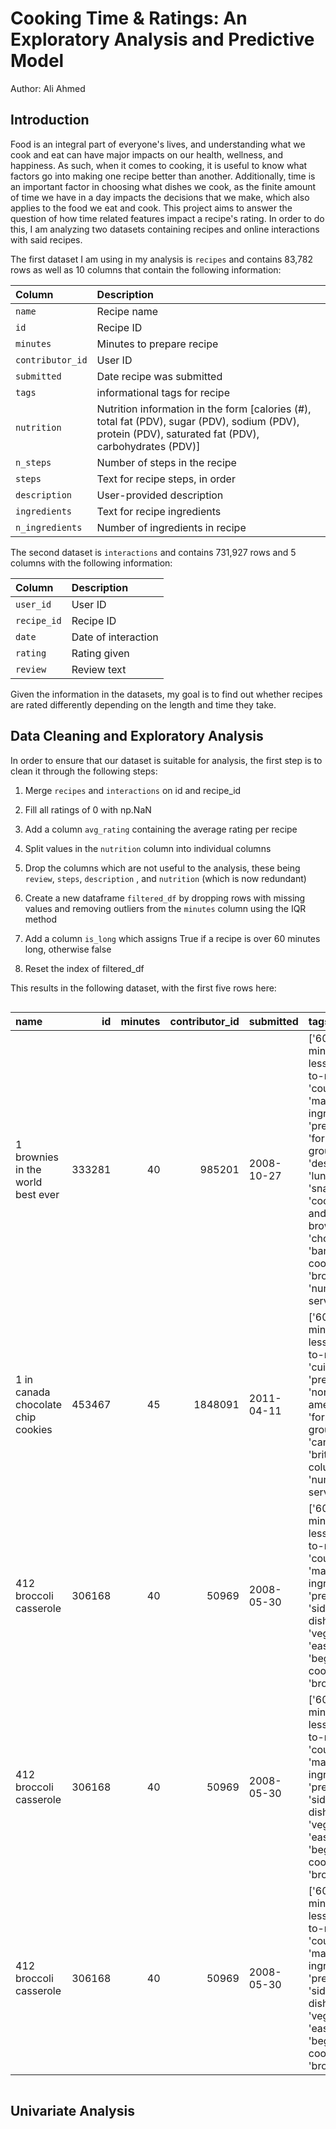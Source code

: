 # Cooking Time & Ratings: An Exploratory Analysis and Predictive Model

Author: Ali Ahmed

## Introduction

Food is an integral part of everyone's lives, and understanding what we cook and eat can have major impacts on our health, wellness, and happiness. As such, when it comes to cooking, it is useful to know what factors go into making one recipe better than another.
Additionally, time is an important factor in choosing what dishes we cook, as the finite amount of time we have in a day impacts 
the decisions that we make, which also applies to the food we eat and cook.
This project aims to answer the question of how time related features impact a recipe's rating.
In order to do this, I am analyzing two datasets containing recipes and online interactions with said recipes.

The first dataset I am using in my analysis is  `recipes` and contains 83,782 rows as well as 10 columns that contain the following information:

| Column | Description |
| :--- | :--- |
| `name` | Recipe name |
| `id` | Recipe ID |
| `minutes` | Minutes to prepare recipe |
| `contributor_id` | User ID|
| `submitted` | Date recipe was submitted |
| `tags` | informational tags for recipe |
| `nutrition` | Nutrition information in the form [calories (#), total fat (PDV), sugar (PDV), sodium (PDV), protein (PDV), saturated fat (PDV), carbohydrates (PDV)]|
| `n_steps` | Number of steps in the recipe |
| `steps` | Text for recipe steps, in order |
| `description` | User-provided description |
| `ingredients` | Text for recipe ingredients |
| `n_ingredients` | Number of ingredients in recipe |

The second  dataset is `interactions` and contains 731,927 rows and 5 columns with the following information:

| Column | Description |
| :--- | :--- |
| `user_id` | User ID |
| `recipe_id` | Recipe ID |
| `date` | Date of interaction |
| `rating` | Rating given |
| `review` | Review text |

Given the information in the datasets, my goal is to find out whether recipes are rated differently depending on the length and time they take.

## Data Cleaning and Exploratory Analysis

In order to ensure that our dataset is suitable for analysis, the first step is to clean it through the following steps:

1. Merge `recipes` and `interactions` on id and recipe_id

2. Fill all ratings of 0 with np.NaN

3. Add a column `avg_rating` containing the average rating per recipe

4. Split values in  the `nutrition` column into individual columns

5. Drop the columns which are not useful to the analysis, these being `review`, `steps`, `description` , and `nutrition` (which is now redundant)

5. Create a new dataframe `filtered_df` by dropping rows with missing values and removing outliers from the `minutes` column using the IQR method

6. Add a column `is_long` which assigns True if a recipe is over 60 minutes long, otherwise false

8. Reset the index of filtered_df

This results in the following dataset, with the first five rows here:
<div style="overflow-x: auto;">

| name                                 |     id |   minutes |   contributor_id | submitted   | tags                                                                                                                                                                                                                        |   n_steps | ingredients                                                                                                                                                                    |   n_ingredients |          user_id |   recipe_id | date       |   rating |   avg_rating |   calories |   total_fat_pct |   sugar_pct |   sodium_pct |   protein_g |   sat_fat_pct |   carbs_pct | is_long   |
|:-------------------------------------|-------:|----------:|-----------------:|:------------|:----------------------------------------------------------------------------------------------------------------------------------------------------------------------------------------------------------------------------|----------:|:-------------------------------------------------------------------------------------------------------------------------------------------------------------------------------|----------------:|-----------------:|------------:|:-----------|---------:|-------------:|-----------:|----------------:|------------:|-------------:|------------:|--------------:|------------:|:----------|
| 1 brownies in the world    best ever | 333281 |        40 |           985201 | 2008-10-27  | ['60-minutes-or-less', 'time-to-make', 'course', 'main-ingredient', 'preparation', 'for-large-groups', 'desserts', 'lunch', 'snacks', 'cookies-and-brownies', 'chocolate', 'bar-cookies', 'brownies', 'number-of-servings'] |        10 | ['bittersweet chocolate', 'unsalted butter', 'eggs', 'granulated sugar', 'unsweetened cocoa powder', 'vanilla extract', 'brewed espresso', 'kosher salt', 'all-purpose flour'] |               9 | 386585           |      333281 | 2008-11-19 |        4 |            4 |      138.4 |              10 |          50 |            3 |           3 |            19 |           6 | False     |
| 1 in canada chocolate chip cookies   | 453467 |        45 |          1848091 | 2011-04-11  | ['60-minutes-or-less', 'time-to-make', 'cuisine', 'preparation', 'north-american', 'for-large-groups', 'canadian', 'british-columbian', 'number-of-servings']                                                               |        12 | ['white sugar', 'brown sugar', 'salt', 'margarine', 'eggs', 'vanilla', 'water', 'all-purpose flour', 'whole wheat flour', 'baking soda', 'chocolate chips']                    |              11 | 424680           |      453467 | 2012-01-26 |        5 |            5 |      595.1 |              46 |         211 |           22 |          13 |            51 |          26 | False     |
| 412 broccoli casserole               | 306168 |        40 |            50969 | 2008-05-30  | ['60-minutes-or-less', 'time-to-make', 'course', 'main-ingredient', 'preparation', 'side-dishes', 'vegetables', 'easy', 'beginner-cook', 'broccoli']                                                                        |         6 | ['frozen broccoli cuts', 'cream of chicken soup', 'sharp cheddar cheese', 'garlic powder', 'ground black pepper', 'salt', 'milk', 'soy sauce', 'french-fried onions']          |               9 |  29782           |      306168 | 2008-12-31 |        5 |            5 |      194.8 |              20 |           6 |           32 |          22 |            36 |           3 | False     |
| 412 broccoli casserole               | 306168 |        40 |            50969 | 2008-05-30  | ['60-minutes-or-less', 'time-to-make', 'course', 'main-ingredient', 'preparation', 'side-dishes', 'vegetables', 'easy', 'beginner-cook', 'broccoli']                                                                        |         6 | ['frozen broccoli cuts', 'cream of chicken soup', 'sharp cheddar cheese', 'garlic powder', 'ground black pepper', 'salt', 'milk', 'soy sauce', 'french-fried onions']          |               9 |      1.19628e+06 |      306168 | 2009-04-13 |        5 |            5 |      194.8 |              20 |           6 |           32 |          22 |            36 |           3 | False     |
| 412 broccoli casserole               | 306168 |        40 |            50969 | 2008-05-30  | ['60-minutes-or-less', 'time-to-make', 'course', 'main-ingredient', 'preparation', 'side-dishes', 'vegetables', 'easy', 'beginner-cook', 'broccoli']                                                                        |         6 | ['frozen broccoli cuts', 'cream of chicken soup', 'sharp cheddar cheese', 'garlic powder', 'ground black pepper', 'salt', 'milk', 'soy sauce', 'french-fried onions']          |               9 | 768828           |      306168 | 2013-08-02 |        5 |            5 |      194.8 |              20 |           6 |           32 |          22 |            36 |           3 | False     |

</div>

## Univariate Analysis